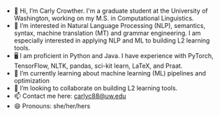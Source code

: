 - 👋 Hi, I’m Carly Crowther. I'm a graduate student at the University of Washington, working on my M.S. in Computational Linguistics.
- 👀 I’m interested in Natural Language Processing (NLP), semantics, syntax, machine translation (MT) and grammar engineering. I am especially interested in applying NLP and ML to building L2 learning tools.
- 🖥️ I am proficient in Python and Java. I have experience with PyTorch, TensorFlow, NLTK, pandas, sci-kit learn, LaTeX, and Praat.
- 🌱 I’m currently learning about machine learning (ML) pipelines and optimization
- 💞️ I’m looking to collaborate on building L2 learning tools.
- 📫 Contact me here: carlyc88@uw.edu
- 😄 Pronouns: she/her/hers

<!---
carlycrowther8/carlycrowther8 is a ✨ special ✨ repository because its `README.md` (this file) appears on your GitHub profile.
You can click the Preview link to take a look at your changes.
--->
